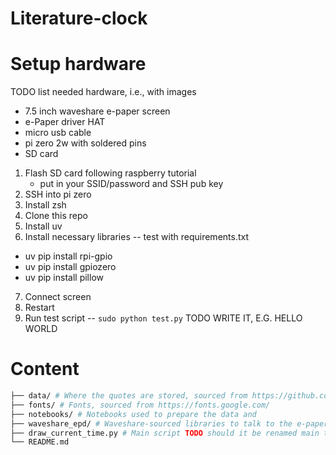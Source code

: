 # Literature-clock

# Setup hardware

TODO list needed hardware, i.e., with images

- 7.5 inch waveshare e-paper screen
- e-Paper driver HAT
- micro usb cable 
- pi zero 2w with soldered pins
- SD card

1. Flash SD card following raspberry tutorial 
    - put in your SSID/password and SSH pub key
2. SSH into pi zero
3. Install zsh 
4. Clone this repo
5. Install uv 
6. Install necessary libraries 
-- test with requirements.txt
- uv pip install rpi-gpio
- uv pip install gpiozero
- uv pip install pillow
7. Connect screen
8. Restart
9. Run test script -- `sudo python test.py` TODO WRITE IT, E.G. HELLO WORLD

# Content

```bash
├── data/ # Where the quotes are stored, sourced from https://github.com/JohannesNE/literature-clock
├── fonts/ # Fonts, sourced from https://fonts.google.com/
├── notebooks/ # Notebooks used to prepare the data and 
├── waveshare_epd/ # Waveshare-sourced libraries to talk to the e-paper screen (only the 7in5 screen)
├── draw_current_time.py # Main script TODO should it be renamed main then ?..
└── README.md 
```